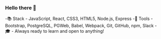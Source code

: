 ### Hello there 👋

-:books: Stack - JavaScript, React, CSS3, HTML5, Node.js, Express
-:wrench: Tools - Bootstrap, PostgreSQL, PGWeb, Babel, Webpack, Git, GitHub, npm, Slack
-:mortar_board: - Always ready to learn and open to anything!

<!--
**NoahLett/NoahLett** is a ✨ _special_ ✨ repository because its `README.md` (this file) appears on your GitHub profile.

Here are some ideas to get you started:

- 🌱 I’m currently learning ...
- 🤔 I’m looking for help with ...
- 💬 Ask me about ...
- 📫 How to reach me: ...
- ⚡ Fun fact: ...
-->
